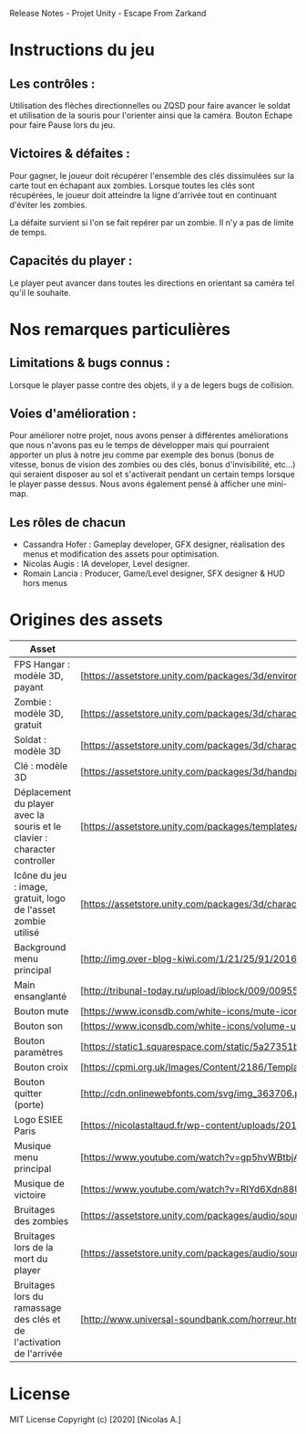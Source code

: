 ﻿Release Notes - Projet Unity - Escape From Zarkand

# Instructions du jeu


## Les contrôles :

Utilisation des flèches directionnelles ou ZQSD pour faire avancer le soldat et utilisation de la souris pour l'orienter ainsi que la caméra.
Bouton Echape pour faire Pause lors du jeu.


## Victoires & défaites : 

Pour gagner, le joueur doit récupérer l'ensemble des clés dissimulées sur la carte tout en échapant aux zombies. Lorsque toutes les clés sont récupérées, le joueur doit atteindre
la ligne d'arrivée tout en continuant d'éviter les zombies.

La défaite survient si l'on se fait repérer par un zombie. Il n'y a pas de limite de temps.


## Capacités du player :

Le player peut avancer dans toutes les directions en orientant sa caméra tel qu'il le souhaite.



# Nos remarques particulières


## Limitations & bugs connus :

Lorsque le player passe contre des objets, il y a de legers bugs de collision.


## Voies d'amélioration :

Pour améliorer notre projet, nous avons penser à différentes améliorations que nous n'avons pas eu le temps de développer mais qui pourraient apporter un plus à notre jeu comme par
exemple des bonus (bonus de vitesse, bonus de vision des zombies ou des clés, bonus d'invisibilité, etc...) qui seraient disposer au sol et s'activerait pendant un certain temps
lorsque le player passe dessus. Nous avons également pensé à afficher une mini-map.


## Les rôles de chacun

- Cassandra Hofer : Gameplay developer, GFX designer, réalisation des menus et modification des assets pour optimisation.
- Nicolas Augis : IA developer, Level designer.
- Romain Lancia : Producer, Game/Level designer, SFX designer & HUD hors menus



# Origines des assets


| Asset | Link |
| ------ | ------ |
| FPS Hangar : modèle 3D, payant | [https://assetstore.unity.com/packages/3d/environments/industrial/fps-hangar-20040]|
| Zombie : modèle 3D, gratuit | [https://assetstore.unity.com/packages/3d/characters/humanoids/zombie-30232]|
| Soldat : modèle 3D | [https://assetstore.unity.com/packages/3d/characters/humanoids/combat-character-pack-soldier-96594]|
| Clé : modèle 3D | [https://assetstore.unity.com/packages/3d/handpainted-keys-42044]|
| Déplacement du player avec la souris et le clavier : character controller | [https://assetstore.unity.com/packages/templates/systems/3rd-person-controller-fly-mode-28647]|
| Icône du jeu : image, gratuit, logo  de l'asset zombie utilisé | [https://assetstore.unity.com/packages/3d/characters/humanoids/zombie-30232]|
| Background menu principal | [http://img.over-blog-kiwi.com/1/21/25/91/20161018/ob_ed5d2d_iquest-he-perdido-todos-mis.jpg]|
| Main ensanglanté | [http://tribunal-today.ru/upload/iblock/009/009559729485844f4e2d02a467e59ec7.png]|
| Bouton mute | [https://www.iconsdb.com/white-icons/mute-icon.html]|
| Bouton son | [https://www.iconsdb.com/white-icons/volume-up-4-icon.html]|
| Bouton paramètres | [https://static1.squarespace.com/static/5a27351bd0e6285c19f0c394/t/5aa87737652dea04982e9ae1/1520990620458/settings.png]|
| Bouton croix | [https://cpmi.org.uk/Images/Content/2186/Templates/37316/images/Icon-Arrow-Cross.png]|
| Bouton quitter (porte) | [http://cdn.onlinewebfonts.com/svg/img_363706.png]|
| Logo ESIEE Paris | [https://nicolastaltaud.fr/wp-content/uploads/2017/11/ESIEE-Paris.png]|
| Musique menu principal  | [https://www.youtube.com/watch?v=gp5hvWBtbjA&t=610s]|
| Musique de victoire | [https://www.youtube.com/watch?v=RIYd6Xdn88U&t=22s]|
| Bruitages des zombies | [https://assetstore.unity.com/packages/audio/sound-fx/voices/voices-sfx-41754]|
| Bruitages lors de la mort du player | [https://assetstore.unity.com/packages/audio/sound-fx/foley/blood-sfx-pack-16107]|
| Bruitages lors du ramassage des clés et de l'activation de l'arrivée | [http://www.universal-soundbank.com/horreur.htm]|

# License

MIT License
Copyright (c) [2020] [Nicolas A.]

